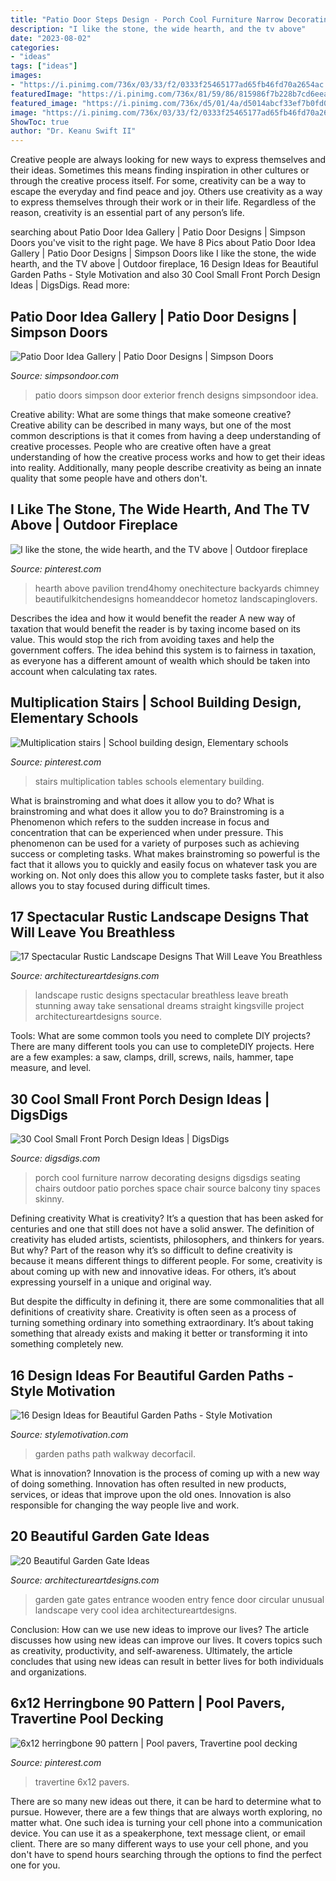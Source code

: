 ```yaml
---
title: "Patio Door Steps Design - Porch Cool Furniture Narrow Decorating Designs Digsdigs Seating Chairs Outdoor Patio Porches Space Chair Source Balcony Tiny Spaces Skinny"
description: "I like the stone, the wide hearth, and the tv above"
date: "2023-08-02"
categories:
- "ideas"
tags: ["ideas"]
images:
- "https://i.pinimg.com/736x/03/33/f2/0333f25465177ad65fb46fd70a2654ac.jpg"
featuredImage: "https://i.pinimg.com/736x/81/59/86/815986f7b228b7cd6eea4692d5cb2686--multiplication-practice-multiplication-tables.jpg"
featured_image: "https://i.pinimg.com/736x/d5/01/4a/d5014abcf33ef7b0fd03b6d25f25c259.jpg"
image: "https://i.pinimg.com/736x/03/33/f2/0333f25465177ad65fb46fd70a2654ac.jpg"
ShowToc: true
author: "Dr. Keanu Swift II"
---
```



Creative people are always looking for new ways to express themselves and their ideas. Sometimes this means finding inspiration in other cultures or through the creative process itself. For some, creativity can be a way to escape the everyday and find peace and joy. Others use creativity as a way to express themselves through their work or in their life. Regardless of the reason, creativity is an essential part of any person’s life.

	

		
searching about Patio Door Idea Gallery | Patio Door Designs | Simpson Doors you've visit to the right page. We have 8 Pics about Patio Door Idea Gallery | Patio Door Designs | Simpson Doors like I like the stone, the wide hearth, and the TV above | Outdoor fireplace, 16 Design Ideas for Beautiful Garden Paths - Style Motivation and also 30 Cool Small Front Porch Design Ideas | DigsDigs. Read more:
		
    
## Patio Door Idea Gallery | Patio Door Designs | Simpson Doors

<img loading=lazy src="http://www.simpsondoor.com/door-idea-gallery/fullsize/exterior-french-doors-7102.jpg" onerror="this.onerror=null;this.src='https://tse4.mm.bing.net/th?id=OIP.vNqN4SHc3QksFEs0PMJVRAHaLH&amp;pid=15.1';" alt="Patio Door Idea Gallery | Patio Door Designs | Simpson Doors">

_Source: simpsondoor.com_

>patio doors simpson door exterior french designs simpsondoor idea. 

	

Creative ability: What are some things that make someone creative?
Creative ability can be described in many ways, but one of the most common descriptions is that it comes from having a deep understanding of creative processes. People who are creative often have a great understanding of how the creative process works and how to get their ideas into reality. Additionally, many people describe creativity as being an innate quality that some people have and others don't.

    
## I Like The Stone, The Wide Hearth, And The TV Above | Outdoor Fireplace

<img loading=lazy src="https://i.pinimg.com/736x/03/33/f2/0333f25465177ad65fb46fd70a2654ac.jpg" onerror="this.onerror=null;this.src='https://tse1.mm.bing.net/th?id=OIP.LmW1bZX64P1WFP4ICKlbGAHaJ7&amp;pid=15.1';" alt="I like the stone, the wide hearth, and the TV above | Outdoor fireplace">

_Source: pinterest.com_

>hearth above pavilion trend4homy onechitecture backyards chimney beautifulkitchendesigns homeanddecor hometoz landscapinglovers. 

	

Describes the idea and how it would benefit the reader
A new way of taxation that would benefit the reader is by taxing income based on its value. This would stop the rich from avoiding taxes and help the government coffers. The idea behind this system is to fairness in taxation, as everyone has a different amount of wealth which should be taken into account when calculating tax rates.

    
## Multiplication Stairs | School Building Design, Elementary Schools

<img loading=lazy src="https://i.pinimg.com/736x/81/59/86/815986f7b228b7cd6eea4692d5cb2686--multiplication-practice-multiplication-tables.jpg" onerror="this.onerror=null;this.src='https://tse1.mm.bing.net/th?id=OIP.jFvPbrQlY_rrCM5eiO4yswHaJ4&amp;pid=15.1';" alt="Multiplication stairs | School building design, Elementary schools">

_Source: pinterest.com_

>stairs multiplication tables schools elementary building. 

	

What is brainstroming and what does it allow you to do?
What is brainstroming and what does it allow you to do? Brainstroming is a Phenomenon which refers to the sudden increase in focus and concentration that can be experienced when under pressure. This phenomenon can be used for a variety of purposes such as achieving success or completing tasks. What makes brainstroming so powerful is the fact that it allows you to quickly and easily focus on whatever task you are working on. Not only does this allow you to complete tasks faster, but it also allows you to stay focused during difficult times.

    
## 17 Spectacular Rustic Landscape Designs That Will Leave You Breathless

<img loading=lazy src="https://www.architectureartdesigns.com/wp-content/uploads/2015/08/17-Spectacular-Rustic-Landscape-Designs-That-Will-Leave-You-Breathless-4.jpg" onerror="this.onerror=null;this.src='https://tse2.mm.bing.net/th?id=OIP.meT-yNOSxSwOCN3GS_k0rwHaLI&amp;pid=15.1';" alt="17 Spectacular Rustic Landscape Designs That Will Leave You Breathless">

_Source: architectureartdesigns.com_

>landscape rustic designs spectacular breathless leave breath stunning away take sensational dreams straight kingsville project architectureartdesigns source. 

	

Tools: What are some common tools you need to complete DIY projects?
There are many different tools you can use to completeDIY projects. Here are a few examples: a saw, clamps, drill, screws, nails, hammer, tape measure, and level.

    
## 30 Cool Small Front Porch Design Ideas | DigsDigs

<img loading=lazy src="http://www.digsdigs.com/photos/cool-small-front-porch-design-ideas-17.jpg" onerror="this.onerror=null;this.src='https://tse4.mm.bing.net/th?id=OIP.A_La0hqg43_lYL6Jh_EmhgHaJ4&amp;pid=15.1';" alt="30 Cool Small Front Porch Design Ideas | DigsDigs">

_Source: digsdigs.com_

>porch cool furniture narrow decorating designs digsdigs seating chairs outdoor patio porches space chair source balcony tiny spaces skinny. 

	

Defining creativity
What is creativity? It’s a question that has been asked for centuries and one that still does not have a solid answer. The definition of creativity has eluded artists, scientists, philosophers, and thinkers for years. But why?
Part of the reason why it’s so difficult to define creativity is because it means different things to different people. For some, creativity is about coming up with new and innovative ideas. For others, it’s about expressing yourself in a unique and original way.

But despite the difficulty in defining it, there are some commonalities that all definitions of creativity share. Creativity is often seen as a process of turning something ordinary into something extraordinary. It’s about taking something that already exists and making it better or transforming it into something completely new.

    
## 16 Design Ideas For Beautiful Garden Paths - Style Motivation

<img loading=lazy src="https://cdn.homebnc.com/homeimg/2017/03/03-garden-path-walkway-ideas-homebnc.jpg" onerror="this.onerror=null;this.src='https://tse2.mm.bing.net/th?id=OIP.g9TboAADUzNH7oQNolEiZAHaLI&amp;pid=15.1';" alt="16 Design Ideas for Beautiful Garden Paths - Style Motivation">

_Source: stylemotivation.com_

>garden paths path walkway decorfacil. 

	

What is innovation?
Innovation is the process of coming up with a new way of doing something. Innovation has often resulted in new products, services, or ideas that improve upon the old ones. Innovation is also responsible for changing the way people live and work.

    
## 20 Beautiful Garden Gate Ideas

<img loading=lazy src="http://www.architectureartdesigns.com/wp-content/uploads/2013/03/Gates-ArchitectureArtDesigns-6.jpg" onerror="this.onerror=null;this.src='https://tse2.mm.bing.net/th?id=OIP.CVYx7MNm7PrD0GeZE8FBuAAAAA&amp;pid=15.1';" alt="20 Beautiful Garden Gate Ideas">

_Source: architectureartdesigns.com_

>garden gate gates entrance wooden entry fence door circular unusual landscape very cool idea architectureartdesigns. 

	

Conclusion: How can we use new ideas to improve our lives?
The article discusses how using new ideas can improve our lives. It covers topics such as creativity, productivity, and self-awareness. Ultimately, the article concludes that using new ideas can result in better lives for both individuals and organizations.

    
## 6x12 Herringbone 90 Pattern | Pool Pavers, Travertine Pool Decking

<img loading=lazy src="https://i.pinimg.com/736x/d5/01/4a/d5014abcf33ef7b0fd03b6d25f25c259.jpg" onerror="this.onerror=null;this.src='https://tse2.mm.bing.net/th?id=OIP.yWRNyWE-yOdLYvmlYsycmQHaJ3&amp;pid=15.1';" alt="6x12 herringbone 90 pattern | Pool pavers, Travertine pool decking">

_Source: pinterest.com_

>travertine 6x12 pavers. 

	

There are so many new ideas out there, it can be hard to determine what to pursue. However, there are a few things that are always worth exploring, no matter what. One such idea is turning your cell phone into a communication device. You can use it as a speakerphone, text message client, or email client. There are so many different ways to use your cell phone, and you don't have to spend hours searching through the options to find the perfect one for you.

